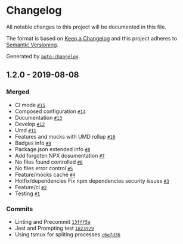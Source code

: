 # Changelog

All notable changes to this project will be documented in this file.

The format is based on [Keep a Changelog](https://keepachangelog.com/en/1.0.0/)
and this project adheres to [Semantic Versioning](https://semver.org/spec/v2.0.0.html).

Generated by [`auto-changelog`](https://github.com/CookPete/auto-changelog).

## 1.2.0 - 2019-08-08

### Merged

- CI mode [`#15`](https://github.com/goncedillo/mockium/pull/15)
- Composed configuration [`#14`](https://github.com/goncedillo/mockium/pull/14)
- Documentation [`#13`](https://github.com/goncedillo/mockium/pull/13)
- Develop [`#12`](https://github.com/goncedillo/mockium/pull/12)
- Umd [`#11`](https://github.com/goncedillo/mockium/pull/11)
- Features and mocks with UMD rollup [`#10`](https://github.com/goncedillo/mockium/pull/10)
- Badges info [`#9`](https://github.com/goncedillo/mockium/pull/9)
- Package.json extended info [`#8`](https://github.com/goncedillo/mockium/pull/8)
- Add forgoten NPX dosumentation [`#7`](https://github.com/goncedillo/mockium/pull/7)
- No files found controlled [`#6`](https://github.com/goncedillo/mockium/pull/6)
- No files error control [`#5`](https://github.com/goncedillo/mockium/pull/5)
- Feature/mocks cache [`#4`](https://github.com/goncedillo/mockium/pull/4)
- Hotfix/dependencies Fix npm dependencies security issues [`#3`](https://github.com/goncedillo/mockium/pull/3)
- Feature/ci [`#2`](https://github.com/goncedillo/mockium/pull/2)
- Testing [`#1`](https://github.com/goncedillo/mockium/pull/1)

### Commits

- Linting and Precommit [`13fff5a`](https://github.com/goncedillo/mockium/commit/13fff5ac06b980c7975ad29c8f2a8e7707bcd275)
- Jest and Prompting test [`1823929`](https://github.com/goncedillo/mockium/commit/182392904ef302e60bc551a10eee375ce9a6a6dc)
- Using tsmux for spliting processes [`c6e7d36`](https://github.com/goncedillo/mockium/commit/c6e7d361a359d6d7f201ff3f9d8eb1b88da11dcd)
